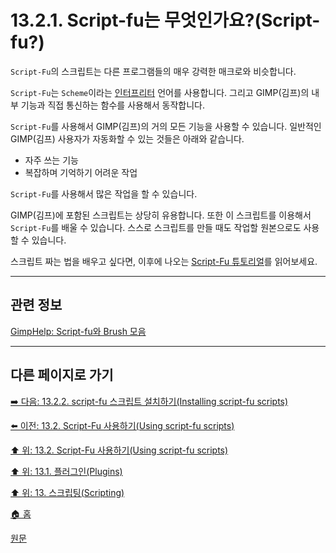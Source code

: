 # 13.2.1. Script-fu는 무엇인가요?(Script-fu?)
`Script-Fu`의 스크립트는 다른 프로그램들의 매우 강력한 매크로와 비슷합니다.

`Script-Fu`는 `Scheme`이라는 [인터프리터](https://ko.wikipedia.org/wiki/%EC%9D%B8%ED%84%B0%ED%94%84%EB%A6%AC%ED%84%B0) 언어를 사용합니다. 그리고 GIMP(김프)의 내부 기능과 직접 통신하는 함수를 사용해서 동작합니다.

`Script-Fu`를 사용해서 GIMP(김프)의 거의 모든 기능을 사용할 수 있습니다. 일반적인 GIMP(김프) 사용자가 자동화할 수 있는 것들은 아래와 같습니다.

- 자주 쓰는 기능
- 복잡하며 기억하기 어려운 작업

`Script-Fu`를 사용해서 많은 작업을 할 수 있습니다.

GIMP(김프)에 포함된 스크립트는 상당히 유용합니다. 또한 이 스크립트를 이용해서 `Script-Fu`를 배울 수 있습니다. 스스로 스크립트를 만들 때도 작업할 원본으로도 사용할 수 있습니다.

스크립트 짜는 법을 배우고 싶다면, 이후에 나오는 [Script-Fu 튜토리얼](./13-03-00-a-script-fu-tutorial.md)를 읽어보세요.


***

## 관련 정보
[GimpHelp: Script-fu와 Brush 모음](https://www.gimphelp.org/)

[comment]: <> (TODO 정리 필요)

***

## 다른 페이지로 가기

[➡️ 다음: 13.2.2. script-fu 스크립트 설치하기(Installing script-fu scripts)](./13-02-02-installing-script-fu-scripts.md)

[⬅️ 이전: 13.2. Script-Fu 사용하기(Using script-fu scripts)](./13-02-00-using-script-fu-scripts.md)

[⬆️ 위: 13.2. Script-Fu 사용하기(Using script-fu scripts)](./13-02-00-using-script-fu-scripts.md)

[⬆️ 위: 13.1. 플러그인(Plugins)](./13-01-00-plugins.md)

[⬆️ 위: 13. 스크립팅(Scripting)](./13-00-scripting.md)

[🏠 홈](./00-home.md)

[원문](https://docs.gimp.org/2.10/ko/install-script-fu.html)
